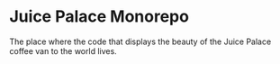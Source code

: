 # Juice Palace Monorepo

The place where the code that displays the beauty of the Juice Palace coffee van to the world lives.

